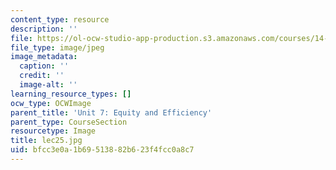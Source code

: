 ```yaml
---
content_type: resource
description: ''
file: https://ol-ocw-studio-app-production.s3.amazonaws.com/courses/14-01sc-principles-of-microeconomics-fall-2011/bfcc3e0a1b69513882b623f4fcc0a8c7_lec25.jpg
file_type: image/jpeg
image_metadata:
  caption: ''
  credit: ''
  image-alt: ''
learning_resource_types: []
ocw_type: OCWImage
parent_title: 'Unit 7: Equity and Efficiency'
parent_type: CourseSection
resourcetype: Image
title: lec25.jpg
uid: bfcc3e0a-1b69-5138-82b6-23f4fcc0a8c7
---
```

